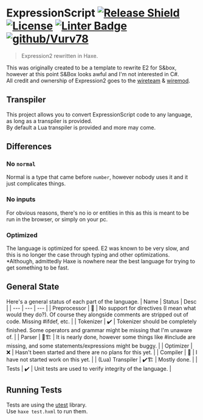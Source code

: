 # ExpressionScript [![Release Shield](https://img.shields.io/github/v/release/Vurv78/ExpressionScript?include_prereleases)](https://github.com/Vurv78/ExpressionScript/releases/latest) [![License](https://img.shields.io/github/license/Vurv78/ExpressionScript?color=red&include_prereleases)](https://github.com/Vurv78/ExpressionScript/blob/master/LICENSE.md) [![Linter Badge](https://github.com/Vurv78/ExpressionScript/workflows/tests/badge.svg)](https://github.com/Vurv78/ExpressionScript/actions) [![github/Vurv78](https://img.shields.io/discord/824727565948157963?label=Discord&logo=discord&logoColor=ffffff&labelColor=7289DA&color=2c2f33)](https://discord.gg/yXKMt2XUXm)
> Expression2 rewritten in Haxe.  

This was originally created to be a template to rewrite E2 for S&box, however at this point S&Box looks awful and I'm not interested in C#.  
All credit and ownership of Expression2 goes to the [wireteam](https://github.com/wiremod) & [wiremod](https://github.com/wiremod/wire).  

## Transpiler
This project allows you to convert ExpressionScript code to any language, as long as a transpiler is provided.  
By default a Lua transpiler is provided and more may come.  

## Differences

### No ``normal``
Normal is a type that came before ``number``, however nobody uses it and it just complicates things.

### No inputs
For obvious reasons, there's no io or entities in this as this is meant to be run in the browser, or simply on your pc.
### Optimized
The language is optimized for speed. E2 was known to be very slow, and this is no longer the case through typing and other optimizations.  
*Although, admittedly Haxe is nowhere near the best language for trying to get something to be fast.

## General State
Here's a general status of each part of the language.
| Name | Status |              Desc |
| ---  | ---    |              ---  |
| Preprocessor       | 🚧    | No support for directives (I mean what would they do?). Of course they alongside comments are stripped out of code. Missing #ifdef, etc. |
| Tokenizer          | ✔️    | Tokenizer should be completely finished. Some operators and grammar might be missing that I'm unaware of. |
| Parser             | 🚧🏗️ | It is nearly done, however some things like #include are missing, and some statements/expressions might be buggy. |
| Optimizer          | ❌    | Hasn't been started and there are no plans for this yet. |
| Compiler           | 🚧    | I have not started work on this yet. |
| (Lua) Transpiler   | ✔️🏗️ | Mostly done. |
| Tests              | ✔️    | Unit tests are used to verify integrity of the language. |

## Running Tests
Tests are using the [utest](https://github.com/haxe-utest/utest) library.  
Use ``haxe test.hxml`` to run them.
